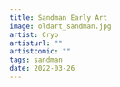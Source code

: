 ```yaml
---
title: Sandman Early Art
image: oldart_sandman.jpg
artist: Cryo
artisturl: ""
artistcomic: ""
tags: sandman
date: 2022-03-26
---
```

